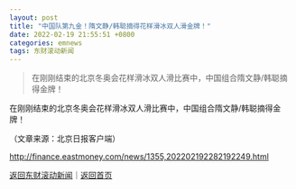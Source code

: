 ```yaml
---
layout: post
title: "中国队第九金！隋文静/韩聪摘得花样滑冰双人滑金牌！"
date: 2022-02-19 21:55:51 +0800
categories: emnews
tags: 东财滚动新闻
---
```

> 在刚刚结束的北京冬奥会花样滑冰双人滑比赛中，中国组合隋文静/韩聪摘得金牌！

<p>在刚刚结束的北京冬奥会花样滑冰双人滑比赛中，中国组合隋文静/韩聪摘得金牌！</p><p class="em_media">（文章来源：北京日报客户端）</p>

<http://finance.eastmoney.com/news/1355,202202192282192249.html>

[返回东财滚动新闻](//finews.withounder.com/emnews/)｜[返回首页](//finews.withounder.com/)